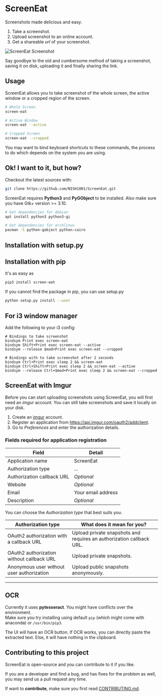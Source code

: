 # ScreenEat #

Screenshots made delicious and easy.

1. Take a screenshot.
2. Upload screenshot to an online account.
3. Get a shareable *url* of your screenshot.

![ScreenEat Screenshot](https://user-images.githubusercontent.com/4928045/30070550-7ddf1f3e-9283-11e7-86f7-2fd846916474.jpeg)

Say goodbye to the old and cumbersome method of taking a screenshot,  saving it on disk, uploading it and finally sharing the link.

## Usage ##

ScreenEat allows you to take screenshot of the whole screen,  the active window or a cropped region of the screen.

```bash
# Whole Screen
screen-eat

# Active Window
screen-eat --active

# Cropped Screen
screen-eat --cropped
```

You may want to bind keyboard shortcuts to these commands, the process to do which depends on the system you are using.

## Ok! I want to it, but how? ##

Checkout the latest sources with:

```bash
git clone https://github.com/NISH1001/ScreenEat.git
```

ScreenEat requires **Python3** and **PyGObject** to be installed. Also make sure you have Gtk+ version >= 3.10.

```bash
# Get dependencies for debian
apt install python3 python3-gi

# Get dependencies for archlinux
pacman -S python-gobject python-cairo
```

## Installation with setup.py

## Installation with pip ##

It's as easy as

```bash
pip3 install screen-eat
```

If you cannot find the package in pip, you can use setup.py

```bash
python setup.py install --user
```

## For i3 window manager ##

Add the following to your i3 config:

```
# Bindings to take screenshot
bindsym Print exec screen-eat
bindsym Shift+Print exec screen-eat --active
bindsym --release $mod+Print exec screen-eat --cropped

# Bindings with to take screenshot after 2 seconds
bindsym Ctrl+Print exec sleep 2 && screen-eat
bindsym Ctrl+Shift+Print exec sleep 2 && screen-eat --active
bindsym --release Ctrl+$mod+Print exec sleep 2 && screen-eat --cropped
```

## ScreenEat with Imgur ##

Before you can start uploading screenshots using ScreenEat, you will first need an *imgur* account. You can still take screenshots and save it locally on your disk.

1. Create an [imgur](https://imgur.com/) account.
2. Register an application from https://api.imgur.com/oauth2/addclient.
3. Go to *Preferences* and enter the authorization details.

### Fields required for application registration ###

Field                       | Detail
--------------------------- | ------------------
Application name            | ScreenEat
Authorization type          | ...
Authorization callback URL  | *Optional*
Website                     | *Optional*
Email                       | Your email address
Description                 | *Optional*

You can choose the *Authorization type* that best suits you.

Authorization type                          | What does it mean for you?
------------------------------------------- | ------------------------------------
OAuth2 authorization with a callback URL    | Upload private snapshots and requires an authorization callback URL.
OAuth2 authorization without callback URL   | Upload private snapshots.
Anonymous user without user authorization   | Upload public snapshots anonymously.
---

## OCR
Currently it uses **pytesseract**. You might have conflicts over the environment.  
Make sure you try installing using default `pip` (which might come with anaconda) or `/usr/bin/pip3`.  

The UI will have an OCR button. If OCR works, you can directly paste the extracted text.
Else, it will have nothing in the clipboard.


## Contributing to this project ##

ScreenEat is open-source and you can contribute to it if you like.

If you are a developer and find a bug, and has fixes for the problem as well, you may send us a pull request any time.

If want to **contribute**, make sure you first read [CONTRIBUTING.md](https://github.com/NISH1001/ScreenEat/blob/master/CONTRIBUTING.md).

